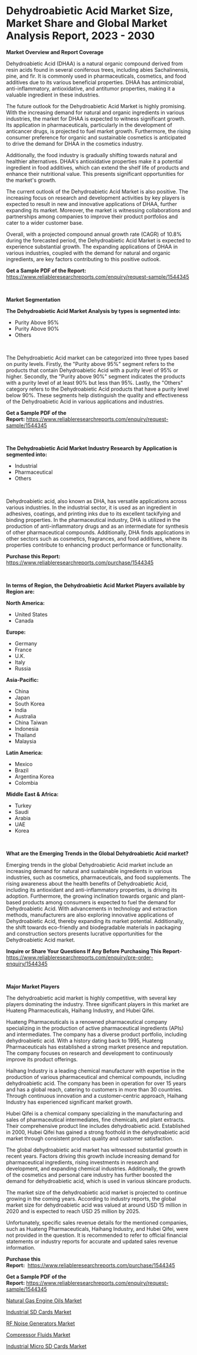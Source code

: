 <p><h1>Dehydroabietic Acid Market Size, Market Share and Global Market Analysis Report, 2023 - 2030</h1></p><p><strong>Market Overview and Report Coverage</strong></p>
<p><p>Dehydroabietic Acid (DHAA) is a natural organic compound derived from resin acids found in several coniferous trees, including abies Sachalinensis, pine, and fir. It is commonly used in pharmaceuticals, cosmetics, and food additives due to its various beneficial properties. DHAA has antimicrobial, anti-inflammatory, antioxidative, and antitumor properties, making it a valuable ingredient in these industries.</p><p>The future outlook for the Dehydroabietic Acid Market is highly promising. With the increasing demand for natural and organic ingredients in various industries, the market for DHAA is expected to witness significant growth. Its application in pharmaceuticals, particularly in the development of anticancer drugs, is projected to fuel market growth. Furthermore, the rising consumer preference for organic and sustainable cosmetics is anticipated to drive the demand for DHAA in the cosmetics industry.</p><p>Additionally, the food industry is gradually shifting towards natural and healthier alternatives. DHAA's antioxidative properties make it a potential ingredient in food additives, which can extend the shelf life of products and enhance their nutritional value. This presents significant opportunities for the market's growth.</p><p>The current outlook of the Dehydroabietic Acid Market is also positive. The increasing focus on research and development activities by key players is expected to result in new and innovative applications of DHAA, further expanding its market. Moreover, the market is witnessing collaborations and partnerships among companies to improve their product portfolios and cater to a wider customer base.</p><p>Overall, with a projected compound annual growth rate (CAGR) of 10.8% during the forecasted period, the Dehydroabietic Acid Market is expected to experience substantial growth. The expanding applications of DHAA in various industries, coupled with the demand for natural and organic ingredients, are key factors contributing to this positive outlook.</p></p>
<p><strong>Get a Sample PDF of the Report:</strong> <a href="https://www.reliableresearchreports.com/enquiry/request-sample/1544345">https://www.reliableresearchreports.com/enquiry/request-sample/1544345</a></p>
<p>&nbsp;</p>
<p><strong>Market Segmentation</strong></p>
<p><strong>The Dehydroabietic Acid Market Analysis by types is segmented into:</strong></p>
<p><ul><li>Purity Above 95%</li><li>Purity Above 90%</li><li>Others</li></ul></p>
<p>&nbsp;</p>
<p><p>The Dehydroabietic Acid market can be categorized into three types based on purity levels. Firstly, the "Purity above 95%" segment refers to the products that contain Dehydroabietic Acid with a purity level of 95% or higher. Secondly, the "Purity above 90%" segment indicates the products with a purity level of at least 90% but less than 95%. Lastly, the "Others" category refers to the Dehydroabietic Acid products that have a purity level below 90%. These segments help distinguish the quality and effectiveness of the Dehydroabietic Acid in various applications and industries.</p></p>
<p><strong>Get a Sample PDF of the Report:</strong>&nbsp;<a href="https://www.reliableresearchreports.com/enquiry/request-sample/1544345">https://www.reliableresearchreports.com/enquiry/request-sample/1544345</a></p>
<p>&nbsp;</p>
<p><strong>The Dehydroabietic Acid Market Industry Research by Application is segmented into:</strong></p>
<p><ul><li>Industrial</li><li>Pharmaceutical</li><li>Others</li></ul></p>
<p>&nbsp;</p>
<p><p>Dehydroabietic acid, also known as DHA, has versatile applications across various industries. In the industrial sector, it is used as an ingredient in adhesives, coatings, and printing inks due to its excellent tackifying and binding properties. In the pharmaceutical industry, DHA is utilized in the production of anti-inflammatory drugs and as an intermediate for synthesis of other pharmaceutical compounds. Additionally, DHA finds applications in other sectors such as cosmetics, fragrances, and food additives, where its properties contribute to enhancing product performance or functionality.</p></p>
<p><strong>Purchase this Report:</strong>&nbsp; <a href="https://www.reliableresearchreports.com/purchase/1544345">https://www.reliableresearchreports.com/purchase/1544345</a></p>
<p>&nbsp;</p>
<p><strong>In terms of Region, the Dehydroabietic Acid Market Players available by Region are:</strong></p>
<p>
    <p> <strong> North America: </strong>
        <ul>
            <li>United States</li>
            <li>Canada</li>
        </ul>
        </p> 
    <p> <strong> Europe: </strong>
        <ul>
            <li>Germany</li>
            <li>France</li>
            <li>U.K.</li>
            <li>Italy</li>
            <li>Russia</li>
        </ul>
        </p> 
    <p> <strong> Asia-Pacific: </strong>
        <ul>
            <li>China</li>
            <li>Japan</li>
            <li>South Korea</li>
            <li>India</li>
            <li>Australia</li>
            <li>China Taiwan</li>
            <li>Indonesia</li>
            <li>Thailand</li>
            <li>Malaysia</li>
        </ul>
        </p> 
    <p> <strong> Latin America: </strong>
        <ul>
            <li>Mexico</li>
            <li>Brazil</li>
            <li>Argentina Korea</li>
            <li>Colombia</li>
        </ul>
        </p> 
    <p> <strong> Middle East & Africa: </strong>
        <ul>
            <li>Turkey</li>
            <li>Saudi</li>
            <li>Arabia</li>
            <li>UAE</li>
            <li>Korea</li>
        </ul>
    </p>
    </p>
<p>&nbsp;</p>
<p><strong>What are the Emerging Trends in the Global Dehydroabietic Acid market?</strong></p>
<p><p>Emerging trends in the global Dehydroabietic Acid market include an increasing demand for natural and sustainable ingredients in various industries, such as cosmetics, pharmaceuticals, and food supplements. The rising awareness about the health benefits of Dehydroabietic Acid, including its antioxidant and anti-inflammatory properties, is driving its adoption. Furthermore, the growing inclination towards organic and plant-based products among consumers is expected to fuel the demand for Dehydroabietic Acid. With advancements in technology and extraction methods, manufacturers are also exploring innovative applications of Dehydroabietic Acid, thereby expanding its market potential. Additionally, the shift towards eco-friendly and biodegradable materials in packaging and construction sectors presents lucrative opportunities for the Dehydroabietic Acid market.</p></p>
<p><strong>Inquire or Share Your Questions If Any Before Purchasing This Report</strong>- <a href="https://www.reliableresearchreports.com/enquiry/pre-order-enquiry/1544345">https://www.reliableresearchreports.com/enquiry/pre-order-enquiry/1544345</a></p>
<p>&nbsp;</p>
<p><strong>Major Market Players</strong></p>
<p><p>The dehydroabietic acid market is highly competitive, with several key players dominating the industry. Three significant players in this market are Huateng Pharmaceuticals, Haihang Industry, and Hubei Qifei. </p><p>Huateng Pharmaceuticals is a renowned pharmaceutical company specializing in the production of active pharmaceutical ingredients (APIs) and intermediates. The company has a diverse product portfolio, including dehydroabietic acid. With a history dating back to 1995, Huateng Pharmaceuticals has established a strong market presence and reputation. The company focuses on research and development to continuously improve its product offerings. </p><p>Haihang Industry is a leading chemical manufacturer with expertise in the production of various pharmaceutical and chemical compounds, including dehydroabietic acid. The company has been in operation for over 15 years and has a global reach, catering to customers in more than 30 countries. Through continuous innovation and a customer-centric approach, Haihang Industry has experienced significant market growth.</p><p>Hubei Qifei is a chemical company specializing in the manufacturing and sales of pharmaceutical intermediates, fine chemicals, and plant extracts. Their comprehensive product line includes dehydroabietic acid. Established in 2000, Hubei Qifei has gained a strong foothold in the dehydroabietic acid market through consistent product quality and customer satisfaction.</p><p>The global dehydroabietic acid market has witnessed substantial growth in recent years. Factors driving this growth include increasing demand for pharmaceutical ingredients, rising investments in research and development, and expanding chemical industries. Additionally, the growth of the cosmetics and personal care industry has further boosted the demand for dehydroabietic acid, which is used in various skincare products.</p><p>The market size of the dehydroabietic acid market is projected to continue growing in the coming years. According to industry reports, the global market size for dehydroabietic acid was valued at around USD 15 million in 2020 and is expected to reach USD 25 million by 2025.</p><p>Unfortunately, specific sales revenue details for the mentioned companies, such as Huateng Pharmaceuticals, Haihang Industry, and Hubei Qifei, were not provided in the question. It is recommended to refer to official financial statements or industry reports for accurate and updated sales revenue information.</p></p>
<p><strong>Purchase this Report:</strong>&nbsp;&nbsp;<a href="https://www.reliableresearchreports.com/purchase/1544345">https://www.reliableresearchreports.com/purchase/1544345</a></p>
<p></p>
<p><strong>Get a Sample PDF of the Report:</strong>&nbsp;<a href="https://www.reliableresearchreports.com/enquiry/request-sample/1544345">https://www.reliableresearchreports.com/enquiry/request-sample/1544345</a></p>
<p><p><a href="https://github.com/lilstefpacute/Market-Research-Report-List-1/blob/main/natural-gas-engine-oils-market.md">Natural Gas Engine Oils Market</a></p><p><a href="https://medium.com/@maryg156987/industrial-sd-cards-market-outlook-industry-overview-and-forecast-2023-to-2030-3b7c091367ea">Industrial SD Cards Market</a></p><p><a href="https://medium.com/@mariad13206/rf-noise-generators-market-comprehensive-assessment-by-type-application-and-geography-b092e384c8b2">RF Noise Generators Market</a></p><p><a href="https://github.com/rexevange/Market-Research-Report-List-1/blob/main/compressor-fluids-market.md">Compressor Fluids Market</a></p><p><a href="https://medium.com/@rosm15203/industrial-micro-sd-cards-market-the-key-to-successful-business-strategy-forecast-till-2030-54575affa660">Industrial Micro SD Cards Market</a></p></p>